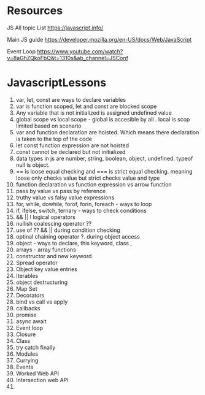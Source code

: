 
# Resources

JS All topic List
https://javascript.info/

Main JS guide
https://developer.mozilla.org/en-US/docs/Web/JavaScript

Event Loop
https://www.youtube.com/watch?v=8aGhZQkoFbQ&t=1310s&ab_channel=JSConf


# JavascriptLessons

1. var, let, const are ways to declare variables
2. var is function scoped, let and const are blocked scope
3. Any variable that is not initialized is assigned undefined value
4. global scope vs local scope - global is accesible by all . local is scop limited based on scenario
5. var and function declaration are hoisted. Which means there declaration is taken to the top of the code
6. let const function expression are not hoisted
7. const cannot be declared but not initialized
8. data types in js are number, string, boolean, object, undefined. typeof null is object.
9. == is loose equal checking and === is strict equal checking. meaning loose only checks value but strict checks value and type
10. function declaration vs function expression vs arrow function
11. pass by value vs pass by reference
12. truthy value vs falsy value expressions
13. for, while, dowhile, forof, forin, foreach - ways to loop
14. if, ifelse, switch, ternary - ways to check conditions
15. && || ! logical operators
16. nullish coalescing operator ?? 
17. use of ?? && || during condition checking
18. optinal chaining operator ?. during object access
19. object - ways to declare, this keyword, class , 
20. arrays - array functions 
21. constructor and new keyword
22. Spread operator
23. Object key value entries
24. Iterables
25. object destructuring
26. Map Set
27. Decorators
28. bind vs call vs apply
29. callbacks
30. promise
31. async await
32. Event loop
33. Closure
34. Class
35. try catch finally
36. Modules
37. Currying
38. Events
39. Worked Web API
40. Intersection web API
41. 

